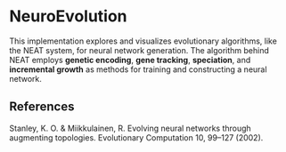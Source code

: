# NeuroEvolution
This implementation explores and visualizes evolutionary algorithms, like the NEAT system, for neural network generation. The algorithm behind NEAT employs **genetic encoding**, **gene tracking**, **speciation**, and **incremental growth** as methods for training and constructing a neural network.

## References
Stanley, K. O. &amp; Miikkulainen, R. Evolving neural networks through augmenting topologies. Evolutionary Computation 10, 99–127 (2002).